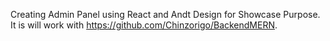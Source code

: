 Creating Admin Panel using React and Andt Design for Showcase Purpose. It is will work with https://github.com/Chinzorigo/BackendMERN.
